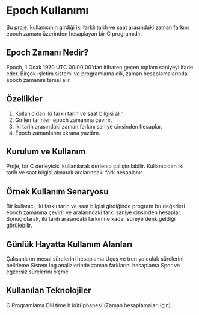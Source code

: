 # Epoch Kullanımı
Bu proje, kullanıcının girdiği iki farklı tarih ve saat arasındaki zaman farkını epoch zamanı üzerinden hesaplayan bir C programıdır.

## Epoch Zamanı Nedir?
Epoch, 1 Ocak 1970 UTC 00:00:00'dan itibaren geçen toplam saniyeyi ifade eder. Birçok işletim sistemi ve programlama dili, zaman hesaplamalarında epoch zamanını temel alır.

## Özellikler
1) Kullanıcıdan iki farklı tarih ve saat bilgisi alır.
2) Girilen tarihleri epoch zamanına çevirir.
3) İki tarih arasındaki zaman farkını saniye cinsinden hesaplar.
4) Epoch zamanlarını ekrana yazdırır.
   
## Kurulum ve Kullanım
Proje, bir C derleyicisi kullanılarak derlenip çalıştırılabilir. Kullanıcıdan iki tarih ve saat bilgisi alınarak aralarındaki fark hesaplanır.

## Örnek Kullanım Senaryosu
Bir kullanıcı, iki farklı tarih ve saat bilgisi girdiğinde program bu değerleri epoch zamanına çevirir ve aralarındaki farkı saniye cinsinden hesaplar. Sonuç olarak, iki tarih arasındaki farkın ne kadar süreye denk geldiği görülebilir.

## Günlük Hayatta Kullanım Alanları
Çalışanların mesai sürelerini hesaplama
Uçuş ve tren yolculuk sürelerini belirleme
Sistem log analizlerinde zaman farklarını hesaplama
Spor ve egzersiz sürelerini ölçme

## Kullanılan Teknolojiler
C Programlama Dili
time.h kütüphanesi (Zaman hesaplamaları için)
